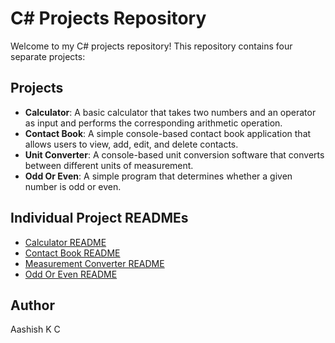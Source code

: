 # C# Projects Repository

Welcome to my C# projects repository! This repository contains four separate projects:

## Projects

* **Calculator**: A basic calculator that takes two numbers and an operator as input and performs the corresponding arithmetic operation.
* **Contact Book**: A simple console-based contact book application that allows users to view, add, edit, and delete contacts.
* **Unit Converter**: A console-based unit conversion software that converts between different units of measurement.
* **Odd Or Even**: A simple program that determines whether a given number is odd or even.

## Individual Project READMEs

* [Calculator README](https://github.com/Aashish792/C-Projects/blob/main/Calulator/README.md)
* [Contact Book README](https://github.com/Aashish792/C-Projects/blob/main/ContactBook/README.md)
* [Measurement Converter README](https://github.com/Aashish792/C-Projects/blob/main/MeasurementConverter/README.md)
* [Odd Or Even README](https://github.com/Aashish792/C-Projects/blob/main/OddEven/README.md)

## Author

Aashish K C
